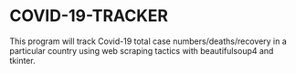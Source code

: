 # COVID-19-TRACKER
This program will track Covid-19 total case numbers/deaths/recovery in a particular country using web scraping tactics with beautifulsoup4 and tkinter.
